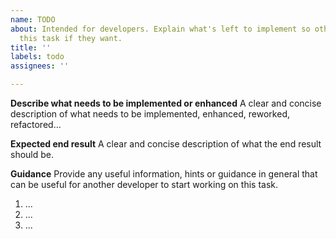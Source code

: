 ```yaml
---
name: TODO
about: Intended for developers. Explain what's left to implement so others can take
  this task if they want.
title: ''
labels: todo
assignees: ''

---
```


<!-- Please after creating this issue add the appropriate difficulty tag so it's easier for others to decide if they are willing to take the challenge or not. -->

**Describe what needs to be implemented or enhanced**
A clear and concise description of what needs to be implemented, enhanced, reworked, refactored...

**Expected end result**
A clear and concise description of what the end result should be.

**Guidance**
Provide any useful information, hints or guidance in general that can be useful for another developer to start working on this task.
1. ...
2. ...
3. ...

